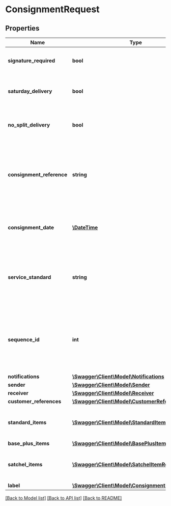 # ConsignmentRequest

## Properties
Name | Type | Description | Notes
------------ | ------------- | ------------- | -------------
**signature_required** | **bool** | Defines either signature is required or not | [optional] 
**saturday_delivery** | **bool** | Defines either saturday delivery is required or not | [optional] 
**no_split_delivery** | **bool** | Defines either no-split delivery is required or not | [optional] 
**consignment_reference** | **string** | Defines the unique customer reference for this consignment, must be alphanumeric i.e. a-z A-Z 0-9 | 
**consignment_date** | [**\DateTime**](\DateTime.md) | Consignment date in Utc. If not provided the current date will be used. | [optional] 
**service_standard** | **string** | Service Standard (Overnight, Two Day, Same Day) for the consignment (case insensitive) | 
**sequence_id** | **int** | Used when customer operate multiple sites repeating consignment numbers. If not provided 1 will be used. | [optional] [default to 1]
**notifications** | [**\Swagger\Client\Model\Notifications**](Notifications.md) |  | [optional] 
**sender** | [**\Swagger\Client\Model\Sender**](Sender.md) |  | 
**receiver** | [**\Swagger\Client\Model\Receiver**](Receiver.md) |  | 
**customer_references** | [**\Swagger\Client\Model\CustomerReferences**](CustomerReferences.md) |  | [optional] 
**standard_items** | [**\Swagger\Client\Model\StandardItemRequest[]**](StandardItemRequest.md) | Defines standard rated items in the consignments | [optional] 
**base_plus_items** | [**\Swagger\Client\Model\BasePlusItemRequest**](BasePlusItemRequest.md) |  | [optional] 
**satchel_items** | [**\Swagger\Client\Model\SatchelItemRequest[]**](SatchelItemRequest.md) | Defines satchels included in the consignment | [optional] 
**label** | [**\Swagger\Client\Model\ConsignmentLabelRequest**](ConsignmentLabelRequest.md) |  | [optional] 

[[Back to Model list]](../../README.md#documentation-for-models) [[Back to API list]](../../README.md#documentation-for-api-endpoints) [[Back to README]](../../README.md)


